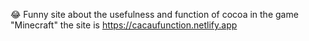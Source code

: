 😂 Funny site about the usefulness and function of cocoa in the game "Minecraft"
the site is https://cacaufunction.netlify.app
